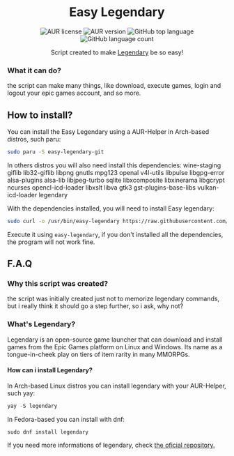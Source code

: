 <h1 align=center>Easy Legendary</h1>
<p align=center>
  <img alt="AUR license" src="https://img.shields.io/aur/license/easy-legendary-git">
  <img alt="AUR version" src="https://img.shields.io/aur/version/easy-legendary-git">
  <img alt="GitHub top language" src="https://img.shields.io/github/languages/top/RedsonBr140/easy-legendary">
  <img alt="GitHub language count" src="https://img.shields.io/github/languages/count/RedsonBr140/easy-legendary">
</p>
<p align=center>Script created to make <a href="https://github.com/derrod/legendary">Legendary</a> be so easy!</p>

### What it can do?
the script can make many things, like download, execute games, login and logout your epic games account, and so more.

## How to install?
You can install the Easy Legendary using a AUR-Helper in Arch-based distros, such paru:
```bash
sudo paru -S easy-legendary-git
```
In others distros you will also need install this dependencies:
wine-staging giflib lib32-giflib libpng gnutls mpg123 openal v4l-utils libpulse libgpg-error alsa-plugins alsa-lib libjpeg-turbo sqlite libxcomposite libxinerama libgcrypt ncurses opencl-icd-loader libxslt libva gtk3 gst-plugins-base-libs vulkan-icd-loader legendary

With the dependencies installed, you will need to install Easy legendary:
```bash
sudo curl -o /usr/bin/easy-legendary https://raw.githubusercontent.com/RedsonBr140/easy-legendary/main/epicgames
```
Execute it using `easy-legendary`, if you don't installed all the dependencies, the program will not work fine.
## F.A.Q
### Why this script was created?
the script was initially created just not to memorize legendary commands, but i really think it should go a step further, so i ask, why not?

### What's Legendary?
Legendary is an open-source game launcher that can download and install games from the Epic Games platform on Linux and Windows. Its name as a tongue-in-cheek play on tiers of item rarity in many MMORPGs.

#### How can i install Legendary?
In Arch-based Linux distros you can install legendary with your AUR-Helper, such yay:
```c
yay -S legendary
```
In Fedora-based you can install with dnf:
```
sudo dnf install legendary
```
If you need more informations of legendary, check [the oficial repository.](https://github.com/derrod/legendary)
